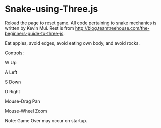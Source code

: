 # Snake-using-Three.js
Reload the page to reset game. All code pertaining to snake mechanics is written by Kevin Mui. Rest is from http://blog.teamtreehouse.com/the-beginners-guide-to-three-js.

Eat apples, avoid edges, avoid eating own body, and avoid rocks.

Controls: 

W Up

A Left

S Down

D Right

Mouse-Drag Pan

Mouse-Wheel Zoom


Note: Game Over may occur on startup.
